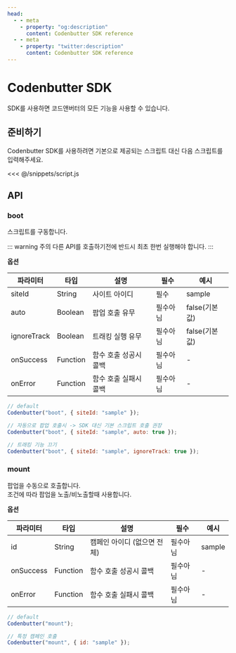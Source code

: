 ```yaml
---
head:
  - - meta
    - property: "og:description"
      content: Codenbutter SDK reference
  - - meta
    - property: "twitter:description"
      content: Codenbutter SDK reference
---
```


# Codenbutter SDK

SDK를 사용하면 코드앤버터의 모든 기능을 사용할 수 있습니다.

## 준비하기

Codenbutter SDK를 사용하려면 기본으로 제공되는 스크립트 대신 다음 스크립트를 입력해주세요.

<<< @/snippets/script.js

## API

### boot

스크립트를 구동합니다.

::: warning 주의
다른 API를 호출하기전에 반드시 최초 한번 실행해야 합니다.
:::

**옵션**

| 파라미터    | 타입     | 설명                  | 필수     | 예시          |
| ----------- | -------- | --------------------- | -------- | ------------- |
| siteId      | String   | 사이트 아이디         | 필수     | sample        |
| auto        | Boolean  | 팝업 호출 유무        | 필수아님 | false(기본값) |
| ignoreTrack | Boolean  | 트래킹 실행 유무      | 필수아님 | false(기본값) |
| onSuccess   | Function | 함수 호출 성공시 콜백 | 필수아님 | -             |
| onError     | Function | 함수 호출 실패시 콜백 | 필수아님 | -             |

```js
// default
Codenbutter("boot", { siteId: "sample" });

// 자동으로 팝업 호출시 -> SDK 대신 기본 스크립트 호출 권장
Codenbutter("boot", { siteId: "sample", auto: true });

// 트래킹 기능 끄기
Codenbutter("boot", { siteId: "sample", ignoreTrack: true });
```

### mount

팝업을 수동으로 호출합니다.  
조건에 따라 팝업을 노출/비노출할때 사용합니다.

**옵션**

| 파라미터  | 타입     | 설명                        | 필수     | 예시   |
| --------- | -------- | --------------------------- | -------- | ------ |
| id        | String   | 캠페인 아이디 (없으면 전체) | 필수아님 | sample |
| onSuccess | Function | 함수 호출 성공시 콜백       | 필수아님 | -      |
| onError   | Function | 함수 호출 실패시 콜백       | 필수아님 | -      |

```js
// default
Codenbutter("mount");

// 특정 캠페인 호출
Codenbutter("mount", { id: "sample" });
```
